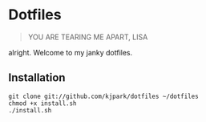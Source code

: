 # Dotfiles

> YOU ARE TEARING ME APART, LISA

alright. Welcome to my janky dotfiles.

## Installation

```shell
git clone git://github.com/kjpark/dotfiles ~/dotfiles
chmod +x install.sh
./install.sh
```
